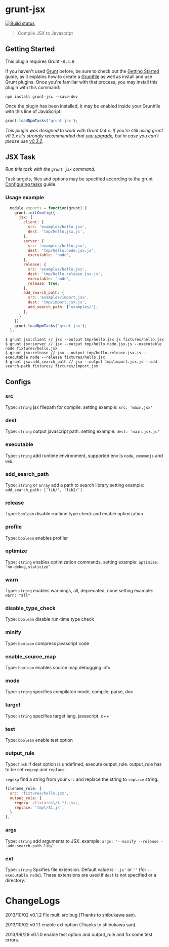 # grunt-jsx
[![Build status](https://api.travis-ci.org/yosuke-furukawa/grunt-jsx.png)](https://travis-ci.org/yosuke-furukawa/grunt-jsx)


> Compile JSX to Javascript

## Getting Started
This plugin requires Grunt `~0.4.0`

If you haven't used [Grunt](http://gruntjs.com/) before, be sure to check out the [Getting Started](http://gruntjs.com/getting-started) guide, as it explains how to create a [Gruntfile](http://gruntjs.com/sample-gruntfile) as well as install and use Grunt plugins. Once you're familiar with that process, you may install this plugin with this command:

```shell
npm install grunt-jsx --save-dev
```

Once the plugin has been installed, it may be enabled inside your Gruntfile with this line of JavaScript:

```js
grunt.loadNpmTasks('grunt-jsx');
```

*This plugin was designed to work with Grunt 0.4.x. If you're still using grunt v0.3.x it's strongly recommended that [you upgrade](http://gruntjs.com/upgrading-from-0.3-to-0.4), but in case you can't please use [v0.3.2](https://github.com/gruntjs/grunt-contrib-coffee/tree/grunt-0.3-stable).*

## JSX Task
_Run this task with the `grunt jsx` command._

Task targets, files and options may be specified according to the grunt [Configuring tasks](http://gruntjs.com/configuring-tasks) guide.

### Usage example

```js
  module.exports = function(grunt) {
    grunt.initConfig({
      jsx: {
        client: {
          src: 'examples/hello.jsx',
          dest: 'tmp/hello.jsx.js',
        },
        server: {
          src: 'examples/hello.jsx',
          dest: 'tmp/hello.node.jsx.js',
          executable: 'node',
        },
        release: {
          src: 'examples/hello.jsx',
          dest: 'tmp/hello.release.jsx.js',
          executable: 'node',
          release: true,
        },
        add_search_path: {
          src: 'examples/import.jsx',
          dest: 'tmp/import.jsx.js',
          add_search_path: ['examples/'],
        },
      }
    });
    grunt.loadNpmTasks('grunt-jsx');
  };
```

```shell
$ grunt jsx:client // jsx --output tmp/hello.jsx.js fixtures/hello.jsx
$ grunt jsx:server // jsx --output tmp/hello.node.jsx.js --executable node fixtures/hello.jsx
$ grunt jsx:release // jsx --output tmp/hello.release.jsx.js --executable node --release fixtures/hello.jsx
$ grunt jsx:add_search_path // jsx --output tmp/import.jsx.js --add-search-path fixtures/ fixtures/import.jsx
```

## Configs

### src

Type: `string`
jsx filepath for compile.
setting example: `src: 'main.jsx'`

### dest

Type: `string`
output javascript path.
setting example: `dest: 'main.jsx.js'`

### executable

Type: `string`
add runtime environment, supported env is `node`, `commonjs` and `web`.

### add_search_path

Type: `string` or `array`
add a path to search library
setting example: `add_search_path: ['lib/', 'lib2/']`

### release

Type: `boolean`
disable runtime type check and enable optimization

### profile

Type: `boolean`
enables profiler

### optimize

Type: `string`
enables optimization commands.
setting example: `optimize: "no-debug,staticize"`

### warn

Type: `string`
enables warinings, all, deprecated, none
setting example: `warn: "all"`

### disable_type_check

Type: `boolean`
disable run-time type check

### minify

Type: `boolean`
compress javascript code

### enable_source_map

Type: `boolean`
enables source map debugging info

### mode

Type: `string`
specifies compilaton mode, compile, parse, doc

### target

Type: `string`
specifies target lang, javascript, c++

### test

Type: `boolean`
enable test option

### output_rule

Type: `hash`
if dest option is undefined, execute output_rule.
output_rule has to be set `regexp` and `replace`.

`regexp` find a string from your `src` and replace the string to `replace` string.

```javascript
filename_rule: {
  src: 'fixtures/hello.jsx',
  output_rule: {
    regexp: /fixtures\/(.*).jsx/,
    replace: 'tmp\/$1.js',
  }
},
```

### args

Type: `string`
add arguments to JSX.
example: `args: '--minify --release --add-search-path lib/'`

### ext

Type: `string`
Spcifies file extension. Default value is `'.js'` or `''` (for `--executable node`).
These extensions are used if `dest` is not specified or a directory.

# ChangeLogs
2013/10/02 v0.1.2 Fix multi src bug (Thanks to shibukawa san).

2013/10/02 v0.1.1 enable ext option (Thanks to shibukawa san).

2013/09/29 v0.1.0 enable test option and output_rule and fix some test errors.
